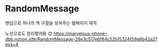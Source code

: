 # RandomMessage
랜덤으로 하나의 책 구절을 보여주는 웹페이지 제작 

노션으로도 정리했어용 😊
https://marvelous-phone-dbb.notion.site/RandomMessage-28e3c517e6f84c52b15324f59a6b42a2?pvs=4
